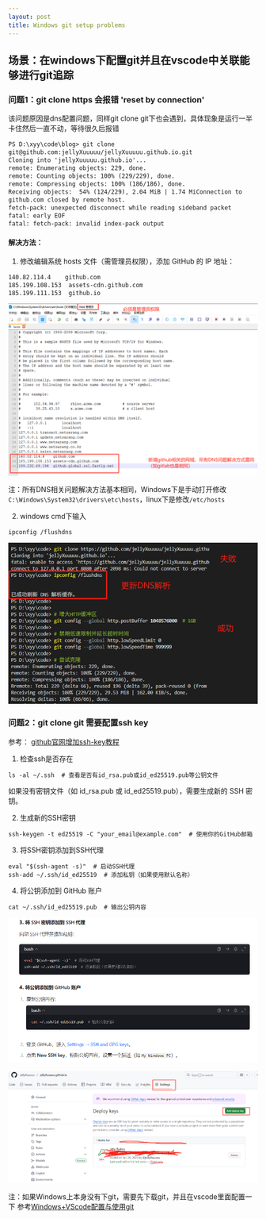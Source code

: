 ```yaml
---
layout: post
title: Windows git setup problems
---
```


## 场景：在windows下配置git并且在vscode中关联能够进行git追踪

### 问题1：git clone https 会报错 'reset by connection'
该问题原因是dns配置问题，同样git clone git下也会遇到，具体现象是运行一半卡住然后一直不动，等待很久后报错
```shell
PS D:\xyy\code\blog> git clone git@github.com:jellyXuuuuu/jellyXuuuuu.github.io.git    
Cloning into 'jellyXuuuuu.github.io'...
remote: Enumerating objects: 229, done.
remote: Counting objects: 100% (229/229), done.
remote: Compressing objects: 100% (186/186), done.
Receiving objects:  54% (124/229), 2.04 MiB | 1.74 MiConnection to github.com closed by remote host.
fetch-pack: unexpected disconnect while reading sideband packet
fatal: early EOF
fatal: fetch-pack: invalid index-pack output
```

#### 解决方法：
1. 修改编辑系统 hosts 文件（需管理员权限），添加 GitHub 的 IP 地址：
```
140.82.114.4    github.com
185.199.108.153  assets-cdn.github.com
185.199.111.153  github.io
```
![250627-image1](\assets\250627-image1.png)

注：所有DNS相关问题解决方法基本相同，Windows下是手动打开修改`C:\Windows\System32\drivers\etc\hosts`，linux下是修改`/etc/hosts`

2. windows cmd下输入
```shell
ipconfig /flushdns
```
![250627-image2](\assets\250627-image2.png)

### 问题2：git clone git 需要配置ssh key

参考：
[github官网增加ssh-key教程](https://docs.github.com/en/authentication/connecting-to-github-with-ssh/generating-a-new-ssh-key-and-adding-it-to-the-ssh-agent)

1. 检查ssh是否存在
```shell
ls -al ~/.ssh  # 查看是否有id_rsa.pub或id_ed25519.pub等公钥文件
```
如果没有密钥文件（如 id_rsa.pub 或 id_ed25519.pub），需要生成新的 SSH 密钥。

2. 生成新的SSH密钥
```shell
ssh-keygen -t ed25519 -C "your_email@example.com"  # 使用你的GitHub邮箱
```

3. 将SSH密钥添加到SSH代理
```shell
eval "$(ssh-agent -s)"  # 启动SSH代理
ssh-add ~/.ssh/id_ed25519  # 添加私钥（如果使用默认名称）
```

4.  将公钥添加到 GitHub 账户
```shell
cat ~/.ssh/id_ed25519.pub  # 输出公钥内容
```
![250627-image3](\assets\250627-image3.png)

![250627-image4](\assets\250627-image4.png)


注：如果Windows上本身没有下git，需要先下载git，并且在vscode里面配置一下
参考[Windows+VScode配置与使用git](https://blog.csdn.net/czjl6886/article/details/122129576)
